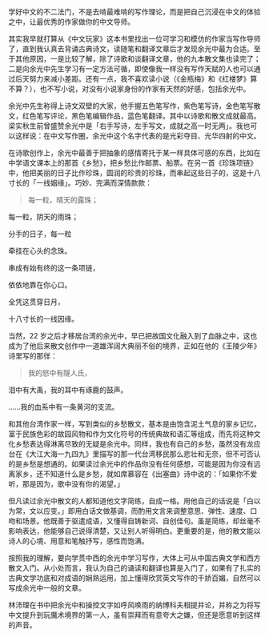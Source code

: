 学好中文的不二法门，不是去啃最难啃的写作理论，而是把自己沉浸在中文的体验之中，让最优秀的作家做你的中文导师。

其实我早就打算从《中文玩家》这本书里找出一位可学习和模仿的作家当写作导师了，直到我认真去背诵古典诗文，读随笔和翻译文章后才发现余光中最为合适。至于其他原因，一是比较了解，除了诗歌和谈翻译文章，他的九本散文集也读完了；二是向余光中先生学习有一定方法可循，即使像我一样没有写作天赋的人也可以通过后天努力来减小差距。还有一点，我不喜欢读小说（《金瓶梅》和《红楼梦》算不算？），也不写小说，对没有小说家身份的作家有天然的好感，包括余光中。

余光中先生称得上诗文双壁的大家，他手握五色笔写作，紫色笔写诗，金色笔写散文，红色笔写评论，黑色笔编辑作品，蓝色笔翻译。其中以诗歌和散文成就最高。梁实秋生前曾盛赞余光中是「右手写诗，左手写文，成就之高一时无两」。我也可以这样说：在中文写作圈，余光中这个名字代表的是光彩夺目、光华四射的中文。

在诗歌创作上，余光中最善于把抽象的感情寄托于某一样具体可感的东西，比如在中学语文课本上的那首《乡愁》，把乡愁比作邮票、船票。在另一首《珍珠项链》中，他把美丽的日子比作珍珠，圆润的珍贵的珍珠，而串起这些日子的，这是十八寸长的「一线姻缘」。巧妙、完满而深情款款：
>每一粒，晴天的露珠；
>
每一粒，阴天的雨珠；
>
分手的日子，每一粒
>
牵挂在心头的念珠。
>
串成有始有终的这一条项链，
>
依依地靠在你心口。
>
全凭这贯穿日月，
>
十八寸长的一线因缘。

当然，22 岁之后才移居台湾的余光中，早已把故国文化融入到了血脉之中，这也成为了他后来散文创作中一道雄浑阔大典丽不俗的境界，正如在他的《王陵少年》诗里写的那徉：
>我的怒中有隧人氏，
>
泪中有大禹，我的耳中有琢鹿的鼓声。
>
……我的血系中有一条黄河的支流。

和其他台湾作家一样，写到类似的乡愁散文，基本是由饱含泥土气息的家乡记忆，富于民族色彩的故园风物和作为文化符号的传统典故和语汇等组成，而先将这种文化乡愁表达得淋离尽致的无疑是余光中。同样，我也有自己的乡愁，虽然没有龙应台在《大江大海一九四九》里描写的那一代台湾移民那么悲壮和无奈，但不可否认的是乡愁是想通的。如果读过余光中的作品你没有任何感想，可能是因为你没有远离家乡，还不知道什么是乡愁，就如席慕容在《出塞曲》诗中说的：「如果你不爱听，那是因为，歌中没有你的渴望。」

但凡读过余光中散文的人都知道他文字简练，自成一格。用他自己的话说是「白以为常，文以应变。」即用白话文做基调，而酌用文言来调整意思、弹性、速度、口吻和场景。他既善于驱遣成语，又懂得自铸新词、自创佳句。虽是简练，却丝毫不影响表达，他能够自己说得清楚，又让别人听得明白。更重要的是，他的散文能以诗人的心境、用意和笔触抒写，感性而饱满。

按照我的理解，要向学贯中西的余光中学习写作，大体上可从中国古典文学和西方散文入门。从小处而言，我认为自己的诵读和翻译也算是入门了，如果有了扎实的古典文学功底和对成语的娴熟运用，加上懂得欣赏英文写作的千娇百媚，自然可以写成余光中一般的文章。

林沛理在书中把余光中和操控文字如呼风唤雨的纳博科夫相提并论，并称之为将写中文提升到玩魔术境界的第一人，虽有崇拜而有意夸大之嫌，但还是愿意听到这样的声音。
